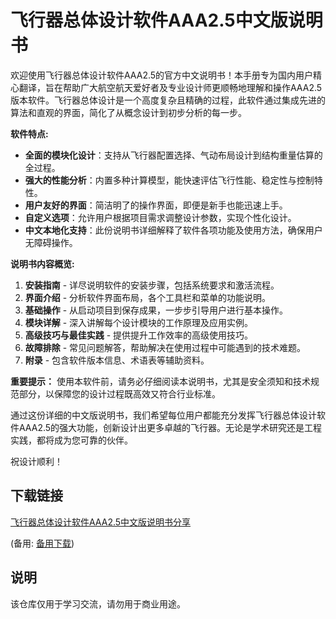 # 飞行器总体设计软件AAA2.5中文版说明书

欢迎使用飞行器总体设计软件AAA2.5的官方中文说明书！本手册专为国内用户精心翻译，旨在帮助广大航空航天爱好者及专业设计师更顺畅地理解和操作AAA2.5版本软件。飞行器总体设计是一个高度复杂且精确的过程，此软件通过集成先进的算法和直观的界面，简化了从概念设计到初步分析的每一步。

**软件特点:**
- **全面的模块化设计**：支持从飞行器配置选择、气动布局设计到结构重量估算的全过程。
- **强大的性能分析**：内置多种计算模型，能快速评估飞行性能、稳定性与控制特性。
- **用户友好的界面**：简洁明了的操作界面，即便是新手也能迅速上手。
- **自定义选项**：允许用户根据项目需求调整设计参数，实现个性化设计。
- **中文本地化支持**：此份说明书详细解释了软件各项功能及使用方法，确保用户无障碍操作。

**说明书内容概览:**

1. **安装指南** - 详尽说明软件的安装步骤，包括系统要求和激活流程。
2. **界面介绍** - 分析软件界面布局，各个工具栏和菜单的功能说明。
3. **基础操作** - 从启动项目到保存成果，一步步引导用户进行基本操作。
4. **模块详解** - 深入讲解每个设计模块的工作原理及应用实例。
5. **高级技巧与最佳实践** - 提供提升工作效率的高级使用技巧。
6. **故障排除** - 常见问题解答，帮助解决在使用过程中可能遇到的技术难题。
7. **附录** - 包含软件版本信息、术语表等辅助资料。

**重要提示：**
使用本软件前，请务必仔细阅读本说明书，尤其是安全须知和技术规范部分，以保障您的设计过程既高效又符合行业标准。

通过这份详细的中文版说明书，我们希望每位用户都能充分发挥飞行器总体设计软件AAA2.5的强大功能，创新设计出更多卓越的飞行器。无论是学术研究还是工程实践，都将成为您可靠的伙伴。

祝设计顺利！

## 下载链接
[飞行器总体设计软件AAA2.5中文版说明书分享](https://pan.quark.cn/s/1e224b0796b6) 

(备用: [备用下载](https://pan.baidu.com/s/131eUGDOaACE4ssb5-HB77A?pwd=1234))

## 说明

该仓库仅用于学习交流，请勿用于商业用途。
